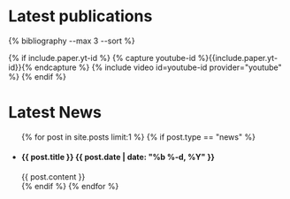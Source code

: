 
# Latest publications

{% bibliography --max 3 --sort %}
<br>


  <!-- Embeded video -->
  {% if include.paper.yt-id %}
  {% capture youtube-id %}{{include.paper.yt-id}}{% endcapture %}
  {% include video id=youtube-id provider="youtube" %}
  {% endif %}

# Latest News
<ul class="post-list">
  {% for post in site.posts limit:1 %}
  {% if post.type == "news" %}
  <li>
    <h4>{{ post.title }}
    <span class="post-meta">{{ post.date | date: "%b %-d, %Y" }}</span></h4>
    {{ post.content }}
  </li>
  {% endif %}
  {% endfor %}
</ul>


<!-- Loop through all members of one area -->
<!-- {% assign members = site.data.areas.students.board | sort: "name" %} -->
<!-- {% for member in members %} -->
<!-- - [{{member.name}}]({{member.webpage}}), {{member.affiliation}}{% endfor %} -->

